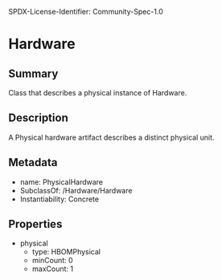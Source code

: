 SPDX-License-Identifier: Community-Spec-1.0

# Hardware

## Summary
Class that describes a physical instance of Hardware.

## Description
A Physical hardware artifact describes a distinct physical unit.

## Metadata
- name: PhysicalHardware
- SubclassOf: /Hardware/Hardware
- Instantiability: Concrete

## Properties

- physical
  - type: HBOMPhysical
  - minCount: 0
  - maxCount: 1

